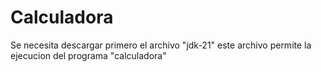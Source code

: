 # Calculadora
Se necesita descargar primero el archivo "jdk-21" este archivo permite la ejecucion del programa "calculadora"
